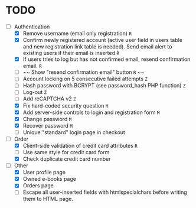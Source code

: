 # TODO 
 - [ ] Authentication
    - [x] Remove username (email only registration) `R`
    - [x] Confirm newly registered account (active user field in users table
         and new registration link table is needed). Send email alert to
         existing users if their email is inserted `R`
    - [x] If users tries to log but has not confirmed email, resend confirmation
         email. `R`
    - [ ] ~~ Show "resend confirmation email" button `R` ~~
    - [ ] Account locking on 5 consecutive failed attempts `Z`
    - [ ] Hash password with BCRYPT (see password_hash PHP function) `Z`
    - [ ] Log-out `Z`
    - [ ] Add reCAPTCHA v2 `Z`
    - [x] Fix hard-coded security question `M`
    - [x] Add server-side controls to login and registration form `M`
    - [x] Change password `M`
    - [x] Recover password `M`
    - [ ] Unique "standard" login page in checkout
 - [ ] Order
    - [x] Client-side validation of credit card attributes `R`
    - [ ] Use same style for credit card form
    - [x] Check duplicate credit card number
 - [ ] Other
    - [x] User profile page
    - [x] Owned e-books page
    - [x] Orders page
    - [ ] Escape all user-inserted fields with htmlspecialchars before writing
         them to HTML page.

